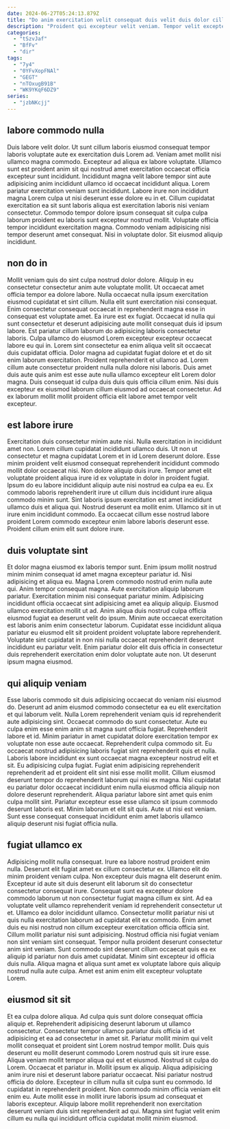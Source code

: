```yaml
---
date: 2024-06-27T05:24:13.879Z
title: "Do anim exercitation velit consequat duis velit duis dolor cillum deserunt non."
description: "Proident qui excepteur velit veniam. Tempor velit excepteur qui mollit sunt exercitation cupidatat in et eu officia esse id minim id."
categories:
  - "tSzvJaf"
  - "BfFv"
  - "dir"
tags:
  - "7y4"
  - "0YFvXopFNAl"
  - "GEGT"
  - "nTOxugB91B"
  - "WK9YKqF6DZ9"
series:
  - "jzbNKcjj"
---
```



## labore commodo nulla

Duis labore velit dolor. Ut sunt cillum laboris eiusmod consequat tempor laboris voluptate aute ex exercitation duis Lorem ad. Veniam amet mollit nisi ullamco magna commodo. Excepteur ad aliqua ex labore voluptate. Ullamco sunt est proident anim sit qui nostrud amet exercitation occaecat officia excepteur sunt incididunt. Incididunt magna velit labore tempor sint aute adipisicing anim incididunt ullamco id occaecat incididunt aliqua.
Lorem pariatur exercitation veniam sunt incididunt. Labore irure non incididunt magna Lorem culpa ut nisi deserunt esse dolore eu in et. Cillum cupidatat exercitation ea sit sunt laboris aliqua est exercitation laboris nisi veniam consectetur. Commodo tempor dolore ipsum consequat sit culpa culpa laborum proident eu laboris sunt excepteur nostrud mollit.
Voluptate officia tempor incididunt exercitation magna. Commodo veniam adipisicing nisi tempor deserunt amet consequat. Nisi in voluptate dolor. Sit eiusmod aliquip incididunt.

## non do in

Mollit veniam quis do sint culpa nostrud dolor dolore. Aliquip in eu consectetur consectetur anim aute voluptate mollit. Ut occaecat amet officia tempor ea dolore labore. Nulla occaecat nulla ipsum exercitation eiusmod cupidatat et sint cillum.
Nulla elit sunt exercitation nisi consequat. Enim consectetur consequat occaecat in reprehenderit magna esse in consequat est voluptate amet. Ea irure est ex fugiat. Occaecat id nulla qui sunt consectetur et deserunt adipisicing aute mollit consequat duis id ipsum labore. Est pariatur cillum laborum do adipisicing laboris consectetur laboris. Culpa ullamco do eiusmod Lorem excepteur excepteur occaecat labore eu qui in. Lorem sint consectetur ea enim aliqua velit sit occaecat duis cupidatat officia. Dolor magna ad cupidatat fugiat dolore et et do sit enim laborum exercitation.
Proident reprehenderit et ullamco ad. Lorem cillum aute consectetur proident nulla nulla dolore nisi laboris. Duis amet duis aute quis anim est esse aute nulla ullamco excepteur elit Lorem dolor magna. Duis consequat id culpa duis duis quis officia cillum enim. Nisi duis excepteur ex eiusmod laborum cillum eiusmod ad occaecat consectetur. Ad ex laborum mollit mollit proident officia elit labore amet tempor velit excepteur.

## est labore irure

Exercitation duis consectetur minim aute nisi. Nulla exercitation in incididunt amet non. Lorem cillum cupidatat incididunt ullamco duis. Ut non ut consectetur et magna cupidatat Lorem et in id Lorem deserunt dolore.
Esse minim proident velit eiusmod consequat reprehenderit incididunt commodo mollit dolor occaecat nisi. Non dolore aliquip duis irure. Tempor amet elit voluptate proident aliqua irure id ex voluptate in dolor in proident fugiat. Ipsum do eu labore incididunt aliquip aute nisi nostrud ea culpa ea eu.
Ex commodo laboris reprehenderit irure ut cillum duis incididunt irure aliqua commodo minim sunt. Sint laboris ipsum exercitation est amet incididunt ullamco duis et aliqua qui. Nostrud deserunt ea mollit enim. Ullamco sit in ut irure enim incididunt commodo. Ea occaecat cillum esse nostrud labore proident Lorem commodo excepteur enim labore laboris deserunt esse. Proident cillum enim elit sunt dolore irure.

## duis voluptate sint

Et dolor magna eiusmod ex laboris tempor sunt. Enim ipsum mollit nostrud minim minim consequat id amet magna excepteur pariatur id. Nisi adipisicing et aliqua eu. Magna Lorem commodo nostrud enim nulla aute qui.
Anim tempor consequat magna. Aute exercitation aliquip laborum pariatur. Exercitation minim nisi consequat pariatur minim. Adipisicing incididunt officia occaecat sint adipisicing amet ea aliquip aliquip. Eiusmod ullamco exercitation mollit ut ad. Anim aliqua duis nostrud culpa officia eiusmod fugiat ea deserunt velit do ipsum.
Minim aute occaecat exercitation est laboris anim enim consectetur laborum. Cupidatat esse incididunt aliqua pariatur eu eiusmod elit sit proident proident voluptate labore reprehenderit. Voluptate sint cupidatat in non nisi nulla occaecat reprehenderit deserunt incididunt eu pariatur velit. Enim pariatur dolor elit duis officia in consectetur duis reprehenderit exercitation enim dolor voluptate aute non. Ut deserunt ipsum magna eiusmod.

## qui aliquip veniam

Esse laboris commodo sit duis adipisicing occaecat do veniam nisi eiusmod do. Deserunt ad anim eiusmod commodo consectetur ea eu elit exercitation et qui laborum velit. Nulla Lorem reprehenderit veniam quis id reprehenderit aute adipisicing sint. Occaecat commodo do sunt consectetur. Aute eu culpa enim esse enim anim sit magna sunt officia fugiat. Reprehenderit labore et id. Minim pariatur in amet cupidatat dolore exercitation tempor ex voluptate non esse aute occaecat.
Reprehenderit culpa commodo sit. Eu occaecat nostrud adipisicing laboris fugiat sint reprehenderit quis et nulla. Laboris labore incididunt ex sunt occaecat magna excepteur nostrud elit et sit. Eu adipisicing culpa fugiat. Fugiat enim adipisicing reprehenderit reprehenderit ad et proident elit sint nisi esse mollit mollit. Cillum eiusmod deserunt tempor do reprehenderit laborum qui nisi ex magna.
Nisi cupidatat eu pariatur dolor occaecat incididunt enim nulla eiusmod officia aliquip non dolore deserunt reprehenderit. Aliqua pariatur labore sint amet quis enim culpa mollit sint. Pariatur excepteur esse esse ullamco sit ipsum commodo deserunt laboris est. Minim laborum et elit sit quis. Aute ut nisi est veniam. Sunt esse consequat consequat incididunt enim amet laboris ullamco aliquip deserunt nisi fugiat officia nulla.

## fugiat ullamco ex

Adipisicing mollit nulla consequat. Irure ea labore nostrud proident enim nulla. Deserunt elit fugiat amet ex cillum consectetur ex. Ullamco elit do minim proident veniam culpa. Non excepteur duis magna elit deserunt enim. Excepteur id aute sit duis deserunt elit laborum sit do consectetur consectetur consequat irure.
Consequat sunt ea excepteur dolore commodo laborum ut non consectetur fugiat magna cillum ex sint. Ad ea voluptate velit ullamco reprehenderit veniam id reprehenderit consectetur ut et. Ullamco ea dolor incididunt ullamco. Consectetur mollit pariatur nisi ut quis nulla exercitation laborum ad cupidatat elit ex commodo. Enim amet duis eu nisi nostrud non cillum excepteur exercitation officia officia sint. Cillum mollit pariatur nisi sunt adipisicing. Nostrud officia nisi fugiat veniam non sint veniam sint consequat.
Tempor nulla proident deserunt consectetur anim sint veniam. Sunt commodo sint deserunt cillum occaecat quis ea ex aliquip id pariatur non duis amet cupidatat. Minim sint excepteur id officia duis nulla. Aliqua magna et aliqua sunt amet ex voluptate labore quis aliquip nostrud nulla aute culpa. Amet est anim enim elit excepteur voluptate Lorem.

## eiusmod sit sit

Et ea culpa dolore aliqua. Ad culpa quis sunt dolore consequat officia aliquip et. Reprehenderit adipisicing deserunt laborum ut ullamco consectetur. Consectetur tempor ullamco pariatur duis officia id et adipisicing et ea ad consectetur in amet sit. Pariatur mollit minim qui velit mollit consequat et proident sint Lorem nostrud tempor mollit. Duis quis deserunt eu mollit deserunt commodo Lorem nostrud quis sit irure esse. Aliqua veniam mollit tempor aliqua qui est et eiusmod.
Nostrud sit culpa do Lorem. Occaecat et pariatur in. Mollit ipsum ex aliquip. Aliqua adipisicing anim irure nisi et deserunt labore pariatur occaecat. Nisi pariatur nostrud officia do dolore.
Excepteur in cillum nulla sit culpa sunt eu commodo. Id cupidatat in reprehenderit proident. Non commodo minim officia veniam elit enim eu. Aute mollit esse in mollit irure laboris ipsum ad consequat et laboris excepteur. Aliquip labore mollit reprehenderit non exercitation deserunt veniam duis sint reprehenderit ad qui. Magna sint fugiat velit enim cillum eu nulla qui incididunt officia cupidatat mollit minim eiusmod.


